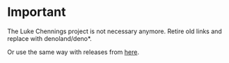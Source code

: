 # Important

The Luke Chennings project is not necessary anymore. Retire old links and replace with denoland/deno\*.

Or use the same way with releases from [here](https://github.com/denoland/deno/releases).
